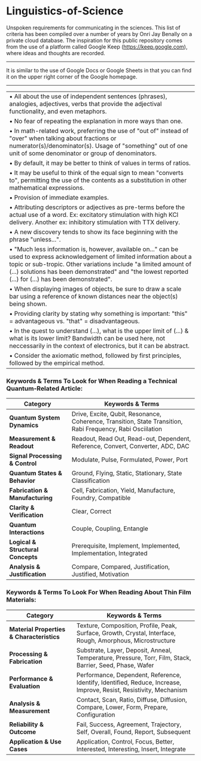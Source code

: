 # Linguistics-of-Science
Unspoken requirements for communicating in the sciences. This list of criteria has been compiled over a number of years by Onri Jay Benally on a private cloud database. The inspiration for this public repository comes from the use of a platform called Google Keep (https://keep.google.com), where ideas and thoughts are recorded. 

--- 

It is similar to the use of Google Docs or Google Sheets in that you can find it on the upper right corner of the Google homepage.  

--- 

|  |
| - |
| • All about the use of independent sentences (phrases), analogies, adjectives, verbs that provide the adjectival functionality, and even metaphors. |
| • No fear of repeating the explanation in more ways than one. |
| • In math-related work, preferring the use of "out of" instead of "over" when talking about fractions or numerator(s)/denominator(s). Usage of "something" out of one unit of some denominator or group of denominators. |
| • By default, it may be better to think of values in terms of ratios. |
| • It may be useful to think of the equal sign to mean "converts to", permitting the use of the contents as a substitution in other mathematical expressions. |
| • Provision of immediate examples. |
| • Attributing descriptors or adjectives as pre-terms before the actual use of a word. Ex: excitatory stimulation with high KCl delivery. Another ex: inhibitory stimulation with TTX delivery.
| • A new discovery tends to show its face beginning with the phrase "unless...". |
| • "Much less information is, however, available on..." can be used to express acknowledgement of limited information about a topic or sub-tropic. Other variations include "a limited amount of (...) solutions has been demonstrated" and "the lowest reported (...) for (...) has been demonstrated". |
| • When displaying images of objects, be sure to draw a scale bar using a reference of known distances near the object(s) being shown. |
| • Providing clarity by stating why something is important: "this" = advantageous vs. "that" = disadvantageous. |
| • In the quest to understand (...), what is the upper limit of (...) & what is its lower limit? Bandwidth can be used here, not neccessarily in the context of electronics, but it can be abstract. |
| • Consider the axiomatic method, followed by first principles, followed by the empirical method. |

### Keywords & Terms To Look for When Reading a Technical Quantum-Related Article: 

| **Category**                  | **Keywords & Terms**                                      |
|--------------------------------|----------------------------------------------------------|
| **Quantum System Dynamics**    | Drive, Excite, Qubit, Resonance, Coherence, Transition, State Transition, Rabi Frequency, Rabi Osciilation |
| **Measurement & Readout**      | Readout, Read Out, Read-out, Dependent, Reference, Convert, Converter, ADC, DAC |
| **Signal Processing & Control** | Modulate, Pulse, Formulated, Power, Port |
| **Quantum States & Behavior**  | Ground, Flying, Static, Stationary, State Classification |
| **Fabrication & Manufacturing** | Cell, Fabrication, Yield, Manufacture, Foundry, Compatible |
| **Clarity & Verification**     | Clear, Correct |
| **Quantum Interactions**       | Couple, Coupling, Entangle |
| **Logical & Structural Concepts** | Prerequisite, Implement, Implemented, Implementation, Integrated |
| **Analysis & Justification**   | Compare, Compared, Justification, Justified, Motivation |

### Keywords & Terms To Look For When Reading About Thin Film Materials: 

| **Category**                  | **Keywords & Terms**                                      |
|--------------------------------|---------------------------------------------------------|
| **Material Properties & Characteristics** | Texture, Composition, Profile, Peak, Surface, Growth, Crystal, Interface, Rough, Amorphous, Microstructure |
| **Processing & Fabrication**  | Substrate, Layer, Deposit, Anneal, Temperature, Pressure, Torr, Film, Stack, Barrier, Seed, Phase, Wafer |
| **Performance & Evaluation**  | Performance, Dependent, Reference, Identify, Identified, Reduce, Increase, Improve, Resist, Resistivity, Mechanism |
| **Analysis & Measurement**    | Contact, Scan, Ratio, Diffuse, Diffusion, Compare, Lower, Form, Prepare, Configuration |
| **Reliability & Outcome**     | Fail, Success, Agreement, Trajectory, Self, Overall, Found, Report, Subsequent |
| **Application & Use Cases**   | Application, Control, Focus, Better, Interested, Interesting, Insert, Integrate |
